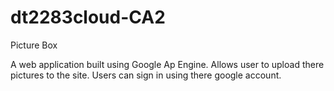 dt2283cloud-CA2
===============

Picture Box

A web application built using Google Ap Engine. Allows user to upload there pictures to the site. Users can sign in using there google account.
